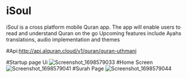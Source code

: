 # iSoul
iSoul is a cross platform mobile Quran app. The app will enable users to read and understand Quran on the go
Upcoming features include
Ayahs translations, audio implementation and themes

#Api:http://api.alquran.cloud/v1/quran/quran-uthmani

#Startup page Ui
![Screenshot_1698579033](https://github.com/Usmandankama/iSoul/assets/104586608/c9bd0e14-7c07-4bb2-8d26-9fb3d1f59c71)
#Home Screen
![Screenshot_1698579041](https://github.com/Usmandankama/iSoul/assets/104586608/02397346-289b-4cd7-b000-cb1a9ea74ed7)
#Surah Page
![Screenshot_1698579044](https://github.com/Usmandankama/iSoul/assets/104586608/71bfc930-be5c-4781-a6f3-3ffea991a73d)
